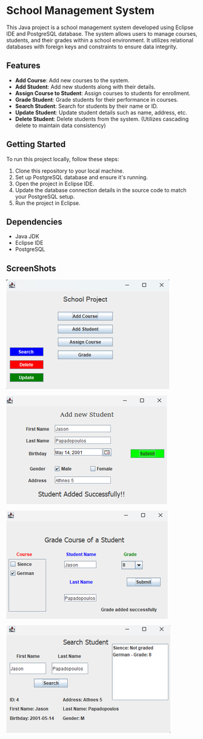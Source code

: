 # School Management System

This Java project is a school management system developed using Eclipse IDE and PostgreSQL database. The system allows users to manage courses, students, and their grades within a school environment. It utilizes relational databases with foreign keys and constraints to ensure data integrity.

## Features

- **Add Course**: Add new courses to the system.
- **Add Student**: Add new students along with their details.
- **Assign Course to Student**: Assign courses to students for enrollment.
- **Grade Student**: Grade students for their performance in courses.
- **Search Student**: Search for students by their name or ID.
- **Update Student**: Update student details such as name, address, etc.
- **Delete Student**: Delete students from the system. (Utilizes cascading delete to maintain data consistency)
  

## Getting Started

To run this project locally, follow these steps:

1. Clone this repository to your local machine.
2. Set up PostgreSQL database and ensure it's running.
3. Open the project in Eclipse IDE.
4. Update the database connection details in the source code to match your PostgreSQL setup.
5. Run the project in Eclipse.

## Dependencies

- Java JDK
- Eclipse IDE
- PostgreSQL

## ScreenShots
![Screenshot](JavaProjectScr/homePage.png) 

![Screenshot](JavaProjectScr/addStudent.png) 

![Screenshot](JavaProjectScr/gradeStudent.png)

![Screenshot](JavaProjectScr/searchStudent.png) 


